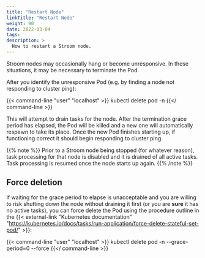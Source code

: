 ```yaml
---
title: "Restart Node"
linkTitle: "Restart Node"
weight: 90
date: 2022-03-04
tags: 
description: >
  How to restart a Stroom node.
---
```


Stroom nodes may occasionally hang or become unresponsive.
In these situations, it may be necessary to terminate the Pod.

After you identify the unresponsive Pod (e.g. by finding a node not responding to cluster ping):

{{< command-line "user" "localhost" >}}
kubectl delete pod -n <Stroom cluster namespace> <pod name>
{{</ command-line >}}

This will attempt to drain tasks for the node.
After the termination grace period has elapsed, the Pod will be killed and a new one will automatically respawn to take its place.
Once the new Pod finishes starting up, if functioning correct it should begin responding to cluster ping.

{{% note %}}
Prior to a Stroom node being stopped (for whatever reason), task processing for that node is disabled and it is drained of all active tasks.
Task processing is resumed once the node starts up again.
{{% /note %}}


## Force deletion

If waiting for the grace period to elapse is unacceptable and you are willing to risk shutting down the node without draining it first (or you are **sure** it has no active tasks), you can force delete the Pod using the procedure outline in the {{< external-link "Kubernetes documentation" "https://kubernetes.io/docs/tasks/run-application/force-delete-stateful-set-pod/" >}}:

{{< command-line "user" "localhost" >}}
kubectl delete pod -n <Stroom cluster namespace> <pod name> --grace-period=0 --force
{{</ command-line >}}
